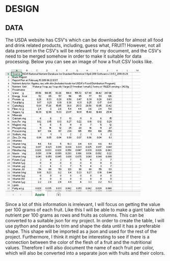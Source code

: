 # DESIGN
## DATA
The USDA website has CSV's which can be downloaded for almost all food and drink related products, including, guess what, FRUIT! However, not all data present in the CSV's will be relevant for my document, and the CSV's need to be merged somehow in order to make it suitable for data processing. Below you can see an image of how a fruit CSV looks like.


<img src="images/CSVexample.PNG" height="400">


Since a lot of this information is irrelevant, I will focus on getting the value per 100 grams of each fruit. Like this I will be able to make a giant table with nutrient per 100 grams as rows and fruits as columns. This can be converted to a suitable json for my project. In order to create the table, I will use python and pandas to trim and shape the data until it has a preferable shape. This shape will be imported as a json and used for the rest of the project. Furthermore, I think it might be interesting to see if there is a connection between the color of the flesh of a fruit and the nutritional values. Therefore I will also document the name of each fruit per color, which will also be converted into a separate json with fruits and their colors.

